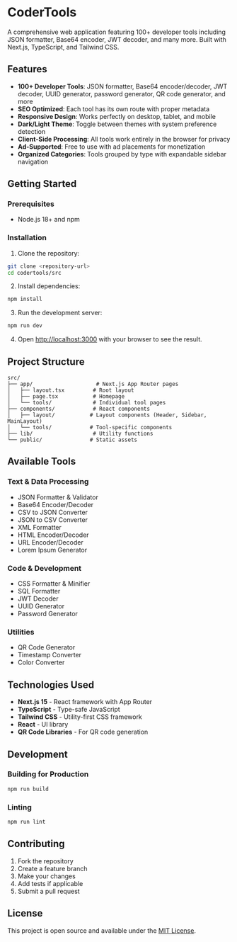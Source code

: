 # CoderTools

A comprehensive web application featuring 100+ developer tools including JSON formatter, Base64 encoder, JWT decoder, and many more. Built with Next.js, TypeScript, and Tailwind CSS.

## Features

- **100+ Developer Tools**: JSON formatter, Base64 encoder/decoder, JWT decoder, UUID generator, password generator, QR code generator, and more
- **SEO Optimized**: Each tool has its own route with proper metadata
- **Responsive Design**: Works perfectly on desktop, tablet, and mobile
- **Dark/Light Theme**: Toggle between themes with system preference detection
- **Client-Side Processing**: All tools work entirely in the browser for privacy
- **Ad-Supported**: Free to use with ad placements for monetization
- **Organized Categories**: Tools grouped by type with expandable sidebar navigation

## Getting Started

### Prerequisites

- Node.js 18+ and npm

### Installation

1. Clone the repository:

```bash
git clone <repository-url>
cd codertools/src
```

2. Install dependencies:

```bash
npm install
```

3. Run the development server:

```bash
npm run dev
```

4. Open [http://localhost:3000](http://localhost:3000) with your browser to see the result.

## Project Structure

```
src/
├── app/                    # Next.js App Router pages
│   ├── layout.tsx         # Root layout
│   ├── page.tsx           # Homepage
│   └── tools/             # Individual tool pages
├── components/            # React components
│   ├── layout/           # Layout components (Header, Sidebar, MainLayout)
│   └── tools/            # Tool-specific components
├── lib/                   # Utility functions
└── public/               # Static assets
```

## Available Tools

### Text & Data Processing

- JSON Formatter & Validator
- Base64 Encoder/Decoder
- CSV to JSON Converter
- JSON to CSV Converter
- XML Formatter
- HTML Encoder/Decoder
- URL Encoder/Decoder
- Lorem Ipsum Generator

### Code & Development

- CSS Formatter & Minifier
- SQL Formatter
- JWT Decoder
- UUID Generator
- Password Generator

### Utilities

- QR Code Generator
- Timestamp Converter
- Color Converter

## Technologies Used

- **Next.js 15** - React framework with App Router
- **TypeScript** - Type-safe JavaScript
- **Tailwind CSS** - Utility-first CSS framework
- **React** - UI library
- **QR Code Libraries** - For QR code generation

## Development

### Building for Production

```bash
npm run build
```

### Linting

```bash
npm run lint
```

## Contributing

1. Fork the repository
2. Create a feature branch
3. Make your changes
4. Add tests if applicable
5. Submit a pull request

## License

This project is open source and available under the [MIT License](LICENSE).

